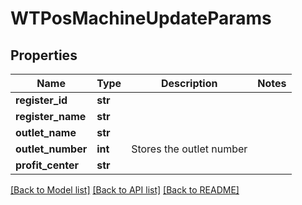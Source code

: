 # WTPosMachineUpdateParams


## Properties
Name | Type | Description | Notes
------------ | ------------- | ------------- | -------------
**register_id** | **str** |  | 
**register_name** | **str** |  | 
**outlet_name** | **str** |  | 
**outlet_number** | **int** | Stores the outlet number | 
**profit_center** | **str** |  | 

[[Back to Model list]](../README.md#documentation-for-models) [[Back to API list]](../README.md#documentation-for-api-endpoints) [[Back to README]](../README.md)



